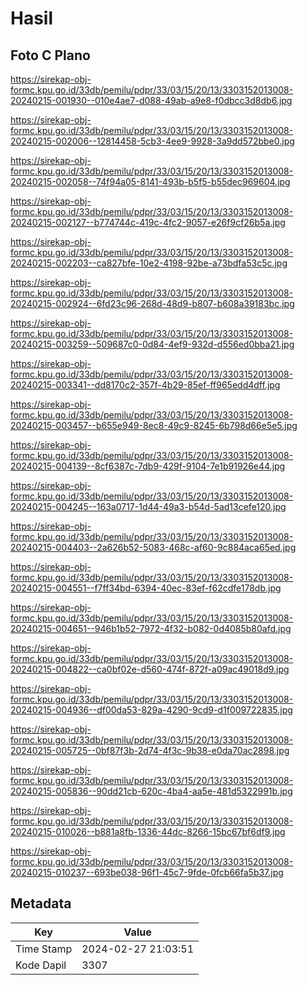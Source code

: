 # Hasil

## Foto C Plano

https://sirekap-obj-formc.kpu.go.id/33db/pemilu/pdpr/33/03/15/20/13/3303152013008-20240215-001930--010e4ae7-d088-49ab-a9e8-f0dbcc3d8db6.jpg

https://sirekap-obj-formc.kpu.go.id/33db/pemilu/pdpr/33/03/15/20/13/3303152013008-20240215-002006--12814458-5cb3-4ee9-9928-3a9dd572bbe0.jpg

https://sirekap-obj-formc.kpu.go.id/33db/pemilu/pdpr/33/03/15/20/13/3303152013008-20240215-002058--74f94a05-8141-493b-b5f5-b55dec969604.jpg

https://sirekap-obj-formc.kpu.go.id/33db/pemilu/pdpr/33/03/15/20/13/3303152013008-20240215-002127--b774744c-419c-4fc2-9057-e26f9cf26b5a.jpg

https://sirekap-obj-formc.kpu.go.id/33db/pemilu/pdpr/33/03/15/20/13/3303152013008-20240215-002203--ca827bfe-10e2-4198-92be-a73bdfa53c5c.jpg

https://sirekap-obj-formc.kpu.go.id/33db/pemilu/pdpr/33/03/15/20/13/3303152013008-20240215-002924--6fd23c96-268d-48d9-b807-b608a39183bc.jpg

https://sirekap-obj-formc.kpu.go.id/33db/pemilu/pdpr/33/03/15/20/13/3303152013008-20240215-003259--509687c0-0d84-4ef9-932d-d556ed0bba21.jpg

https://sirekap-obj-formc.kpu.go.id/33db/pemilu/pdpr/33/03/15/20/13/3303152013008-20240215-003341--dd8170c2-357f-4b29-85ef-ff965edd4dff.jpg

https://sirekap-obj-formc.kpu.go.id/33db/pemilu/pdpr/33/03/15/20/13/3303152013008-20240215-003457--b655e949-8ec8-49c9-8245-6b798d66e5e5.jpg

https://sirekap-obj-formc.kpu.go.id/33db/pemilu/pdpr/33/03/15/20/13/3303152013008-20240215-004139--8cf6387c-7db9-429f-9104-7e1b91926e44.jpg

https://sirekap-obj-formc.kpu.go.id/33db/pemilu/pdpr/33/03/15/20/13/3303152013008-20240215-004245--163a0717-1d44-49a3-b54d-5ad13cefe120.jpg

https://sirekap-obj-formc.kpu.go.id/33db/pemilu/pdpr/33/03/15/20/13/3303152013008-20240215-004403--2a626b52-5083-468c-af60-9c884aca65ed.jpg

https://sirekap-obj-formc.kpu.go.id/33db/pemilu/pdpr/33/03/15/20/13/3303152013008-20240215-004551--f7ff34bd-6394-40ec-83ef-f62cdfe178db.jpg

https://sirekap-obj-formc.kpu.go.id/33db/pemilu/pdpr/33/03/15/20/13/3303152013008-20240215-004651--946b1b52-7972-4f32-b082-0d4085b80afd.jpg

https://sirekap-obj-formc.kpu.go.id/33db/pemilu/pdpr/33/03/15/20/13/3303152013008-20240215-004822--ca0bf02e-d560-474f-872f-a09ac49018d9.jpg

https://sirekap-obj-formc.kpu.go.id/33db/pemilu/pdpr/33/03/15/20/13/3303152013008-20240215-004936--df00da53-829a-4290-9cd9-d1f009722835.jpg

https://sirekap-obj-formc.kpu.go.id/33db/pemilu/pdpr/33/03/15/20/13/3303152013008-20240215-005725--0bf87f3b-2d74-4f3c-9b38-e0da70ac2898.jpg

https://sirekap-obj-formc.kpu.go.id/33db/pemilu/pdpr/33/03/15/20/13/3303152013008-20240215-005836--90dd21cb-620c-4ba4-aa5e-481d5322991b.jpg

https://sirekap-obj-formc.kpu.go.id/33db/pemilu/pdpr/33/03/15/20/13/3303152013008-20240215-010026--b881a8fb-1336-44dc-8266-15bc67bf6df9.jpg

https://sirekap-obj-formc.kpu.go.id/33db/pemilu/pdpr/33/03/15/20/13/3303152013008-20240215-010237--693be038-96f1-45c7-9fde-0fcb66fa5b37.jpg


## Metadata

| Key        | Value               |
| ---------- | ------------------- |
| Time Stamp | 2024-02-27 21:03:51 |
| Kode Dapil | 3307                |




